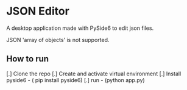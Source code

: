 

# JSON Editor
A desktop application made with PySide6 to edit json files.

JSON 'array of objects' is not supported.


## How to run
[.] Clone the repo
[.] Create and activate virtual environment
[.] Install pyside6 - ( pip install pyside6)
[.] run - (python app.py)
